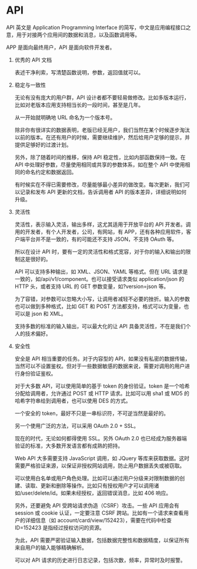# API

API 英文是 Application Programming Interface 的简写，中文是应用编程接口之意，用于对接两个应用间的数据和消息，以及函数调用等。

APP 是面向最终用户，API 是面向软件开发者。

1. 优秀的 API 文档

   表述干净利索，写清楚函数说明，参数，返回值就可以。

2. 稳定与一致性

   无论有没有庞大的用户群，API 设计者都不要轻易做修改。比如多版本运行，比如对老版本应用支持相当长的一段时间，甚至是几年。

   从一开始就明确地 URL 命名为一个版本号。

   除非你有很详实的数据表明，老版已经无用户，我们当然在某个时候逐步淘汰以前的版本。在还有用户的时候，需要继续维护，然后给用户足够的提示，并提供足够好的过渡计划。

   另外，除了随着时间的推移，保持 API 稳定性，比如内部函数保持一致。在 API 中处理好参数，尽量使用相同或共享的参数体系，如在整个 API 中使用相同的命名约定和数据返回。

   有时候实在不得已需要修改，尽量能够最小差异的做改变。每次更新，我们可以记录和发布 API 更新的文档，告诉调用者 API 的版本差异，详细说明如何升级。

3. 灵活性

   灵活性，表示输入灵活，输出多样，这尤其适用于开放平台的 API 开发者。调用的开发者，有个人开发者，公司，有网站，有 APP，还有各种应用软件，客户端平台并不是一致的，有的可能还不支持 JSON，不支持 OAuth 等。

   所以在设计 API 时，要有一定的灵活性和格式宽容，对于你的输入和输出的限制这是很好的。

   API 可以支持多种输出，如 XML、JSON、YAML 等格式。但在 URL 请求是一致的，如/api/v1/component。也可以接受请求类似 application/json 的 HTTP 头，或者支持 URL 的 GET 参数变量，如?version=json 等。

   为了容错，对参数可以忽略大小写，让调用者减轻不必要的挫折。输入的参数也可以做到多种格式，比如 GET 和 POST 方法都支持，格式可以为变量，也可以是 json 和 XML。

   支持多数的标准的输入输出，可以最大化的让 API 具备灵活性，不在是我们个人的技术偏好。

4. 安全性

   安全是 API 相当重要的任务。对于内容型的 API，如果没有私密的数据传输，当然可以不设置鉴权。但对于一些数据敏感的数据来说，需要对调用的用户进行身份验证鉴权。

   对于大多数 API，可以使用简单的基于 token 的身份验证。token 是一个哈希分配给调用者，允许通过 POST 或 HTTP 请求。比如可以用 sha1 或 MD5 的哈希字符串给到调用者，也可以使用 DES 的方式。

   一个安全的 token，最好不只是一串标识符，不可逆当然是最好的。

   另一个使用广泛的方法，可以采用 OAuth 2.0 + SSL。

   现在的时代，无论如何都得使用 SSL。另外 OAuth 2.0 也已经成为服务器端验证的标准，大多数开发语言都有成熟的把持。

   Web API 大多需要支持 JavaScript 调用，如 JQuery 等库来获取数据。这时需要严格验证来源，以保证非授权网站调用，防止用户数据丢失或被窃取。

   可以使用白名单或用户角色处理。比如可以通过用户分级来对限制数据的创建、读取、更新和删除等操作。比如只有授权用户才可以调用诸如/user/delete/id。如果未经授权，返回错误消息，比如 406 响应。

   另外，还要避免 API 受跨站请求伪造（CSRF）攻击。一些 API 应用会有 session 或 cookie 认证，一定要注意 CSRF 跨站。比如有一个请求来查看用户的详细信息（如 account/card/view/152423），需要在代码中检查 ID=152423 是指经过授权访问的资源。

   为此，API 需要严密验证输入数据，包括数据完整性和数据精度，以保证所有来自用户的输入能够精确解析。

   可以对 API 请求的历史进行日志记录，包括次数，频率，异常时及时报警。
